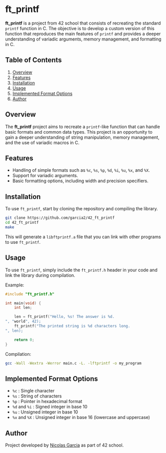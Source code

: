 # ft_printf

**ft_printf** is a project from 42 school that consists of recreating the standard `printf` function in C. The objective is to develop a custom version of this function that reproduces the main features of `printf` and provides a deeper understanding of variadic arguments, memory management, and formatting in C.

## Table of Contents
1. [Overview](#overview)
2. [Features](#features)
3. [Installation](#installation)
4. [Usage](#usage)
5. [Implemented Format Options](#implemented-format-options)
6. [Author](#author)

## Overview

The **ft_printf** project aims to recreate a `printf`-like function that can handle basic formats and common data types. This project is an opportunity to gain a deeper understanding of string manipulation, memory management, and the use of variadic macros in C.

## Features

- Handling of simple formats such as `%c`, `%s`, `%p`, `%d`, `%i`, `%u`, `%x`, and `%X`.
- Support for variadic arguments.
- Basic formatting options, including width and precision specifiers.

## Installation

To use `ft_printf`, start by cloning the repository and compiling the library.

```bash
git clone https://github.com/garcia2/42_ft_printf
cd 42_ft_printf
make
```

This will generate a `libftprintf.a` file that you can link with other programs to use `ft_printf`.

## Usage

To use `ft_printf`, simply include the `ft_printf.h` header in your code and link the library during compilation.

Example:

```c
#include "ft_printf.h"

int main(void) {
    int len;

    len = ft_printf("Hello, %s! The answer is %d.
", "world", 42);
    ft_printf("The printed string is %d characters long.
", len);

    return 0;
}
```

Compilation:

```bash
gcc -Wall -Wextra -Werror main.c -L. -lftprintf -o my_program
```

## Implemented Format Options

- `%c` : Single character
- `%s` : String of characters
- `%p` : Pointer in hexadecimal format
- `%d` and `%i` : Signed integer in base 10
- `%u` : Unsigned integer in base 10
- `%x` and `%X` : Unsigned integer in base 16 (lowercase and uppercase)

## Author

Project developed by [Nicolas Garcia](https://github.com/garcia2) as part of 42 school.

